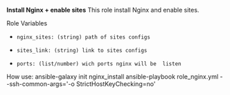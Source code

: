 **Install Nginx + enable sites**
This role install Nginx and enable sites.

Role Variables
-     nginx_sites: (string) path of sites configs
-     sites_link: (string) link to sites configs
-     ports: (list/number) wich ports nginx will be  listen


How use:
ansible-galaxy init nginx_install
ansible-playbook role_nginx.yml --ssh-common-args='-o StrictHostKeyChecking=no'
